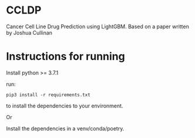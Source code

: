 # CCLDP
Cancer Cell Line Drug Prediction using LightGBM.
Based on a paper written by Joshua Cullinan 


# Instructions for running
Install python >= 3.7.1

run:

```pip3 install -r requirements.txt``` 

to install the dependencies to your environment.

Or

Install the dependencies in a venv/conda/poetry.